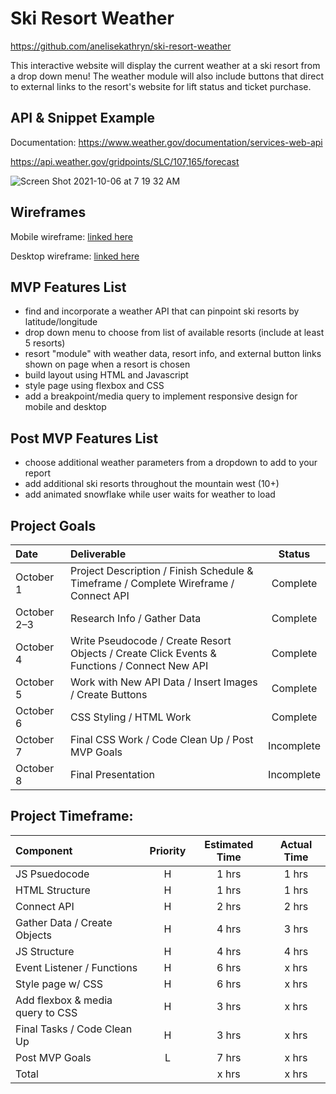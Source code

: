# Ski Resort Weather

https://github.com/anelisekathryn/ski-resort-weather

This interactive website will display the current weather at a ski resort from a drop down menu! The weather module will also include buttons that direct to external links to the resort's website for lift status and ticket purchase.

## API & Snippet Example
Documentation: https://www.weather.gov/documentation/services-web-api

https://api.weather.gov/gridpoints/SLC/107,165/forecast

![Screen Shot 2021-10-06 at 7 19 32 AM](https://user-images.githubusercontent.com/90531123/136210247-97804849-a005-4a90-a430-7964a44eb2d0.png)


## Wireframes
Mobile wireframe: [linked here](https://www.figma.com/proto/3tV9b8ID3nccd2C3zZgssV/Ski-Resort-Weather?node-id=1%3A2&scaling=scale-down&page-id=0%3A1)

Desktop wireframe: [linked here](https://www.figma.com/proto/3tV9b8ID3nccd2C3zZgssV/Ski-Resort-Weather?node-id=9%3A39&scaling=min-zoom&page-id=9%3A127)

## MVP Features List
- find and incorporate a weather API that can pinpoint ski resorts by latitude/longitude
- drop down menu to choose from list of available resorts (include at least 5 resorts)
- resort "module" with weather data, resort info, and external button links shown on page when a resort is chosen
- build layout using HTML and Javascript
- style page using flexbox and CSS
- add a breakpoint/media query to implement responsive design for mobile and desktop

## Post MVP Features List
- choose additional weather parameters from a dropdown to add to your report
- add additional ski resorts throughout the mountain west (10+)
- add animated snowflake while user waits for weather to load

## Project Goals
| Date           | Deliverable      | Status      |
| :------------- |:-----------------| :----------:|
| October 1     | Project Description / Finish Schedule & Timeframe / Complete Wireframe / Connect API | Complete      |
| October 2–3     | Research Info / Gather Data | Complete      |
| October 4    | Write Pseudocode / Create Resort Objects / Create Click Events & Functions / Connect New API | Complete      |
| October 5    | Work with New API Data / Insert Images / Create Buttons | Complete      |
| October 6    | CSS Styling / HTML Work | Complete      |
| October 7    | Final CSS Work / Code Clean Up / Post MVP Goals | Incomplete      |
| October 8    | Final Presentation | Incomplete      |

## Project Timeframe:
| Component               | Priority  | Estimated Time  | Actual Time  |
| :---------------------- |:---------:|:---------------:|:------------:|
| JS Psuedocode             | H       | 1 hrs           | 1 hrs        |
| HTML Structure             | H       | 1 hrs           | 1 hrs        |
| Connect API             | H       | 2 hrs           | 2 hrs        |
| Gather Data / Create Objects | H       | 4 hrs           | 3 hrs        |
| JS Structure            | H       | 4 hrs           | 4 hrs        |
| Event Listener / Functions             | H       | 6 hrs           | x hrs        |
| Style page w/ CSS             | H       | 6 hrs           | x hrs        |
| Add flexbox & media query to CSS     | H       | 3 hrs           | x hrs        |
| Final Tasks / Code Clean Up             | H       | 3 hrs           | x hrs        |
| Post MVP Goals             | L       | 7 hrs           | x hrs        |
| Total            |        | x hrs           | x hrs        |

